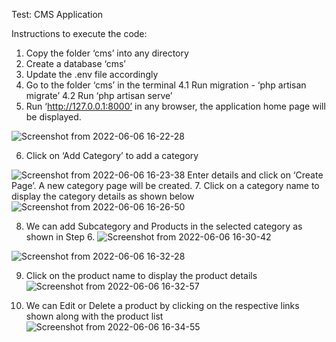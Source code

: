 Test: CMS Application 

Instructions to execute the code:

1. Copy the folder ‘cms’ into any directory
2. Create a database ‘cms’
3. Update the .env file accordingly
4. Go to the folder ‘cms’ in the terminal
    4.1 Run migration - ‘php artisan migrate’
    4.2 Run ‘php artisan serve’
5. Run ‘http://127.0.0.1:8000’ in any browser, the application home page will be displayed.

![Screenshot from 2022-06-06 16-22-28](https://user-images.githubusercontent.com/57957420/172158896-81f67b7b-ba14-49d1-aaf3-17916c5791b0.png)


6. Click on ‘Add Category’ to add a category

![Screenshot from 2022-06-06 16-23-38](https://user-images.githubusercontent.com/57957420/172158079-01b473e7-225a-476b-b747-d38a6d6c94c1.png)
   Enter details and click on ‘Create Page’. A new category page will be created.
7. Click on a category name to display the category details as shown below
![Screenshot from 2022-06-06 16-26-50](https://user-images.githubusercontent.com/57957420/172158229-b3323e9d-5339-470e-bf93-9fe46a983188.png)

8. We can add Subcategory and Products in the selected category as shown in Step 6.
![Screenshot from 2022-06-06 16-30-42](https://user-images.githubusercontent.com/57957420/172158332-99fe4c30-62b5-40f4-8fb8-32d91e11c020.png)

![Screenshot from 2022-06-06 16-32-28](https://user-images.githubusercontent.com/57957420/172158391-9606ee64-5e30-4777-a284-39434ea8ba0e.png)

9. Click on the product name to display the product details
![Screenshot from 2022-06-06 16-32-57](https://user-images.githubusercontent.com/57957420/172158418-cbfdb072-14ba-4478-bb77-ab7d4cd4885c.png)

10. We can Edit or Delete a product by clicking on the respective links shown along with the product list
![Screenshot from 2022-06-06 16-34-55](https://user-images.githubusercontent.com/57957420/172158443-4db2fd23-c33d-4cff-8431-eced68d1a2eb.png)

